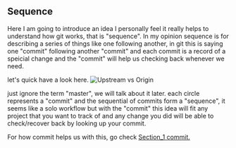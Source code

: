 ## Sequence

Here I am going to introduce an idea I personally feel it really helps to understand how git works, that is "sequence".
In my opinion sequence is for describing a series of things like one following another, in git this is saying one "commit"
following another "commit" and each commit is a record of a speicial change and the "commit" will help us checking back whenever
we need.

let's quick have a look here.
![Upstream vs Origin](https://github.com/Seven-Bi/GitTut/blob/master/images/solo_branch.png)

just ignore the term "master", we will talk about it later.
each circle represents a "commit" and the sequential of commits form a "sequence", it seems like a solo workflow but with the 
"commit" this idea will fit any project that you want to track of and any change you did will be able to check/recover back by looking 
up your commit.

For how commit helps us with this, go check [Section_1 commit.](./Section_1/commit.md)